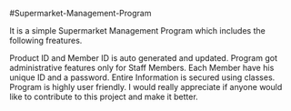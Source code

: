 #Supermarket-Management-Program

It is a simple Supermarket Management Program which includes the following freatures.

Product ID and Member ID is auto generated and updated.
Program got administrative features only for Staff Members.
Each Member have his unique ID and a password.
Entire Information is secured using classes.
Program is highly user friendly.
I would really appreciate if anyone would like to contribute to this project and make it better.
